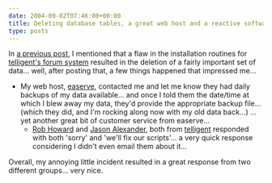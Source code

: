```yaml
---
date: 2004-09-02T07:46:00+00:00
title: Deleting database tables, a great web host and a reactive software vendor...
type: posts
---
```

In [a previous post](http://blogs.duncanmackenzie.net/duncanma/archive/2004/09/01/621.aspx), I mentioned that a flaw in the installation routines for [telligent's forum system](http://www.telligentsystems.com/Solutions/Forums) resulted in the deletion of a fairly important set of data... well, after posting that, a few things happened that impressed me...

  * My web host, [easerve](http://www.easerve.com/hosting/eris1109/aspnet.aspx), contacted me and let me know they had daily backups of my data available... and once I told them the date/time at which I blew away my data, they'd provide the appropriate backup file... (which they did, and I'm rocking along now with my old data back...) ... yet another great bit of customer service from easerve...
      * [Rob Howard](http://weblogs.asp.net/rhoward) and [Jason Alexander](http://weblogs.asp.net/jalexander/), both from [telligent](http://www.telligentsystems.com/) responded with both 'sorry' and 'we'll fix our scripts'... a very quick response considering I didn't even email them about it...

Overall, my annoying little incident resulted in a great response from two different groups... very nice.
